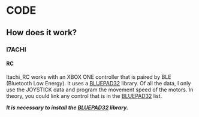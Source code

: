 # CODE

## How does it work?

### I7ACHI
#### RC
Itachi_RC works with an XBOX ONE controller that is paired by BLE (Bluetooth Low Energy). It uses a [BLUEPAD32](https://github.com/ricardoquesada/bluepad32) library. Of all the data, I only use the JOYSTICK data and program the movement speed of the motors.
In theory, you could link any control that is in the [BLUEPAD32](https://github.com/ricardoquesada/bluepad32) list.

***It is necessary to install the [BLUEPAD32](https://github.com/ricardoquesada/bluepad32) library.***
